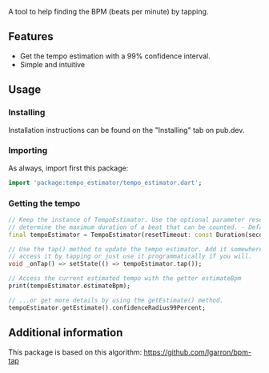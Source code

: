 A tool to help finding the BPM (beats per minute) by tapping.

## Features

- Get the tempo estimation with a 99% confidence interval.
- Simple and intuitive

## Usage

### Installing

Installation instructions can be found on the "Installing" tab on pub.dev.

### Importing

As always, import first this package:

```dart
import 'package:tempo_estimator/tempo_estimator.dart';
```

### Getting the tempo

```dart
// Keep the instance of TempoEstimator. Use the optional parameter resetTimeout to
// determine the maximum duration of a beat that can be counted. - Default is 5 seconds
final tempoEstimator = TempoEstimator(resetTimeout: const Duration(seconds: 3));

// Use the tap() method to update the tempo estimator. Add it somewhere in the UI to
// access it by tapping or just use it programmatically if you will.
void _onTap() => setState(() => tempoEstimator.tap());

// Access the current estimated tempo with the getter estimateBpm
print(tempoEstimator.estimateBpm);

// ...or get more details by using the getEstimate() method.
tempoEstimator.getEstimate().confidenceRadius99Percent;
```

## Additional information

This package is based on this algorithm: https://github.com/lgarron/bpm-tap
